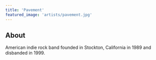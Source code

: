 ```yaml
---
title: 'Pavement'
featured_image: 'artists/pavement.jpg'
---
```


## About

American indie rock band founded in Stockton, California in 1989 and disbanded in 1999.

